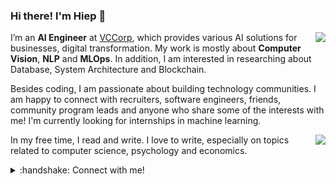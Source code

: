 ### Hi there! I'm Hiep 👋 

<div>
   <a href="#">
    <img align="right" src="https://github-readme-stats.vercel.app/api/top-langs/?username=hieptran1812&layout=compact">
  </a>
</div>

I’m an **AI Engineer** at [VCCorp](https://vccorp.vn/), which provides various AI solutions for businesses, digital transformation. My work is mostly about **Computer Vision**, **NLP** and **MLOps**. In addition, I am interested in researching about Database, System Architecture and Blockchain.

Besides coding, I am passionate about building technology communities. I am happy to connect with recruiters, software engineers, friends, community program leads and anyone who share some of the interests with me! I'm currently looking for internships in machine learning.

<div>
  <a href="#">
    <img align="right" src="https://github-readme-stats.vercel.app/api?username=hieptran1812&show_icons=true&theme=default">
  </a>
</div>

In my free time, I read and write. I love to write, especially on topics related to computer science, psychology and economics.

<details>
  <summary>:handshake: Connect with me!
  </summary>
<br />

- I'm best reached via email: [Email](mailto:hieptran.jobs@gmail.com)
- [Facebook](https://www.facebook.com/hieptran1812)
- [LinkedIn](https://www.linkedin.com/in/hieptran01/)
- For detailed information about me, please view [my curriculum vitae]()

</details>

